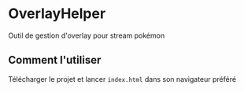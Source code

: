 # OverlayHelper
Outil de gestion d'overlay pour stream pokémon

## Comment l'utiliser
Télécharger le projet et lancer ``index.html`` dans son navigateur préféré
